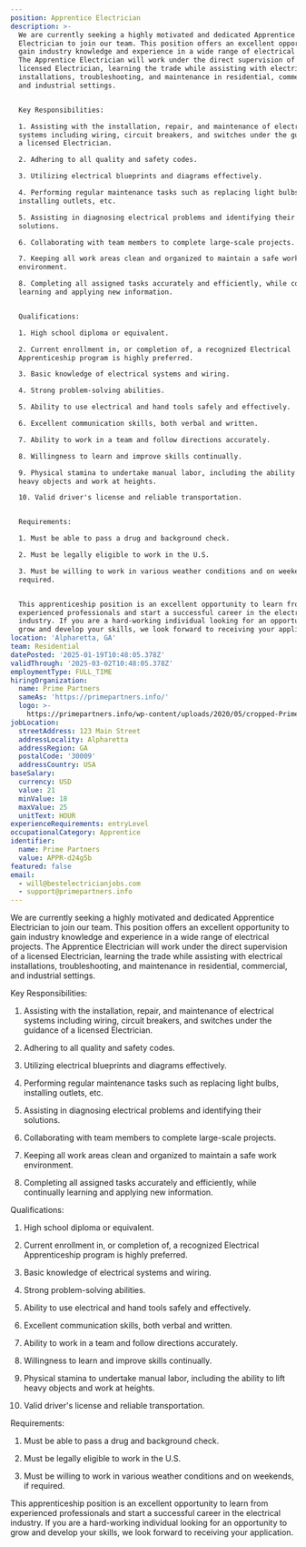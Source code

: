 ```yaml
---
position: Apprentice Electrician
description: >-
  We are currently seeking a highly motivated and dedicated Apprentice
  Electrician to join our team. This position offers an excellent opportunity to
  gain industry knowledge and experience in a wide range of electrical projects.
  The Apprentice Electrician will work under the direct supervision of a
  licensed Electrician, learning the trade while assisting with electrical
  installations, troubleshooting, and maintenance in residential, commercial,
  and industrial settings.


  Key Responsibilities:

  1. Assisting with the installation, repair, and maintenance of electrical
  systems including wiring, circuit breakers, and switches under the guidance of
  a licensed Electrician.

  2. Adhering to all quality and safety codes.

  3. Utilizing electrical blueprints and diagrams effectively.

  4. Performing regular maintenance tasks such as replacing light bulbs,
  installing outlets, etc.

  5. Assisting in diagnosing electrical problems and identifying their
  solutions.

  6. Collaborating with team members to complete large-scale projects.

  7. Keeping all work areas clean and organized to maintain a safe work
  environment.

  8. Completing all assigned tasks accurately and efficiently, while continually
  learning and applying new information.


  Qualifications:

  1. High school diploma or equivalent.

  2. Current enrollment in, or completion of, a recognized Electrical
  Apprenticeship program is highly preferred.

  3. Basic knowledge of electrical systems and wiring.

  4. Strong problem-solving abilities.

  5. Ability to use electrical and hand tools safely and effectively.

  6. Excellent communication skills, both verbal and written.

  7. Ability to work in a team and follow directions accurately.

  8. Willingness to learn and improve skills continually.

  9. Physical stamina to undertake manual labor, including the ability to lift
  heavy objects and work at heights.

  10. Valid driver's license and reliable transportation.


  Requirements:

  1. Must be able to pass a drug and background check.

  2. Must be legally eligible to work in the U.S.

  3. Must be willing to work in various weather conditions and on weekends, if
  required.


  This apprenticeship position is an excellent opportunity to learn from
  experienced professionals and start a successful career in the electrical
  industry. If you are a hard-working individual looking for an opportunity to
  grow and develop your skills, we look forward to receiving your application.
location: 'Alpharetta, GA'
team: Residential
datePosted: '2025-01-19T10:48:05.378Z'
validThrough: '2025-03-02T10:48:05.378Z'
employmentType: FULL_TIME
hiringOrganization:
  name: Prime Partners
  sameAs: 'https://primepartners.info/'
  logo: >-
    https://primepartners.info/wp-content/uploads/2020/05/cropped-Prime-Partners-Logo-NO-BG-1-1.png
jobLocation:
  streetAddress: 123 Main Street
  addressLocality: Alpharetta
  addressRegion: GA
  postalCode: '30009'
  addressCountry: USA
baseSalary:
  currency: USD
  value: 21
  minValue: 18
  maxValue: 25
  unitText: HOUR
experienceRequirements: entryLevel
occupationalCategory: Apprentice
identifier:
  name: Prime Partners
  value: APPR-d24g5b
featured: false
email:
  - will@bestelectricianjobs.com
  - support@primepartners.info
---
```


We are currently seeking a highly motivated and dedicated Apprentice
  Electrician to join our team. This position offers an excellent opportunity to
  gain industry knowledge and experience in a wide range of electrical projects.
  The Apprentice Electrician will work under the direct supervision of a
  licensed Electrician, learning the trade while assisting with electrical
  installations, troubleshooting, and maintenance in residential, commercial,
  and industrial settings.


  Key Responsibilities:

  1. Assisting with the installation, repair, and maintenance of electrical
  systems including wiring, circuit breakers, and switches under the guidance of
  a licensed Electrician.

  2. Adhering to all quality and safety codes.

  3. Utilizing electrical blueprints and diagrams effectively.

  4. Performing regular maintenance tasks such as replacing light bulbs,
  installing outlets, etc.

  5. Assisting in diagnosing electrical problems and identifying their
  solutions.

  6. Collaborating with team members to complete large-scale projects.

  7. Keeping all work areas clean and organized to maintain a safe work
  environment.

  8. Completing all assigned tasks accurately and efficiently, while continually
  learning and applying new information.


  Qualifications:

  1. High school diploma or equivalent.

  2. Current enrollment in, or completion of, a recognized Electrical
  Apprenticeship program is highly preferred.

  3. Basic knowledge of electrical systems and wiring.

  4. Strong problem-solving abilities.

  5. Ability to use electrical and hand tools safely and effectively.

  6. Excellent communication skills, both verbal and written.

  7. Ability to work in a team and follow directions accurately.

  8. Willingness to learn and improve skills continually.

  9. Physical stamina to undertake manual labor, including the ability to lift
  heavy objects and work at heights.

  10. Valid driver's license and reliable transportation.


  Requirements:

  1. Must be able to pass a drug and background check.

  2. Must be legally eligible to work in the U.S.

  3. Must be willing to work in various weather conditions and on weekends, if
  required.


  This apprenticeship position is an excellent opportunity to learn from
  experienced professionals and start a successful career in the electrical
  industry. If you are a hard-working individual looking for an opportunity to
  grow and develop your skills, we look forward to receiving your application.
